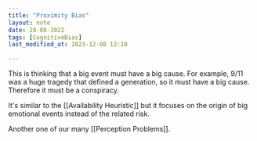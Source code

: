 ```yaml
---
title: "Proximity Bias"
layout: note
date: 28-08-2022
tags: [CognitiveBias]
last_modified_at: 2023-12-08 12:10

---
```

 

This is thinking that a big event must have a big cause. For example, 9/11 was a huge tragedy that defined a generation, so it must have a big cause. Therefore it must be a conspiracy.

It's similar to the [[Availability Heuristic]] but it focuses on the origin of big emotional events instead of the related risk.

Another one of our many [[Perception Problems]].
